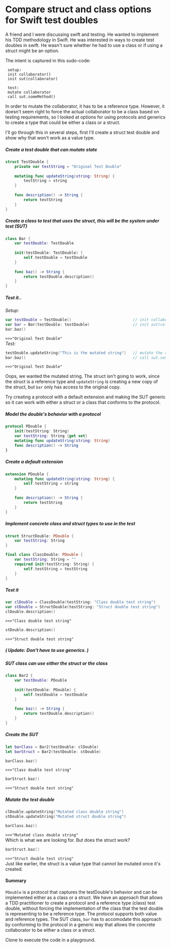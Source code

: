 # Compare struct and class options for Swift test doubles

A friend and I were discussing swift and testing. He wanted to implement his TDD methodology in Swift. He was interested in ways to create test doubles in swift. He wasn't sure whether he had to use a class or if using a struct might be an option.

 The intent is captured in this sudo-code:

     setup:
     init collaborator()
     init sut(collaborator)
 
     test:
     mutate collaborator
     call sut.someMethod()
 
 In order to mutate the collaborator, it has to be a reference type.  However, it doesn't seem right to force the actual collaborator to be a class based on testing requirements, so I looked at options for using protocols and generics to create a type that could be either a class or a struct.  
 
 I'll go through this in several steps, first I'll create a struct test double and show why that won't work as a value type.

##### Create a test double that can mutate state
```swift
struct TestDouble {
    private var testString = "Original Test Double"
    
    mutating func updateString(string: String) {
        testString = string
    }
    
    func description() -> String {
        return testString
    }
}
```

##### Create a class to test that uses the struct, this will be the system under test (SUT)
```swift
class Bar {
    var testDouble: TestDouble
    
    init(testDouble: TestDouble) {
        self.testDouble = testDouble
    }
    
    func baz() -> String {
        return testDouble.description()
    }
}
```

##### Test it..
*Setup:*
```swift
var testDouble = TestDouble()                           // init collaborator()
var bar = Bar(testDouble: testDouble)                   // init sut(collaborator)
bar.baz()
```
`>>>"Original Test Double"`  
*Test:*
```swift
testDouble.updateString("This is the mutated string")   // mutate the collaborator
bar.baz()                                               // call sut.someMethod()
```
`>>>"Original Test Double"`
 
Oops, we wanted the mutated string. The struct isn't going to work, since the struct is a reference type and `updateString` is creating a new copy of the struct, but `bar` only has access to the original copy.

Try creating a protocol with a default extension and making the SUT generic so it can work with either a struct or a class that conforms to the protocol.

##### Model the double's behavior with a protocol
```swift
protocol PDouble {
    init(testString: String)
    var testString: String {get set}
    mutating func updateString(string: String)
    func description() -> String
}
```

##### Create a default extension
```swift
extension PDouble {
    mutating func updateString(string: String) {
        self.testString = string
    }
    
    func description() -> String {
        return testString
    }
}
```
##### Implement concrete class and struct types to use in the test
```swift
struct StructDouble: PDouble {
    var testString: String
}

final class ClassDouble: PDouble {
    var testString: String = ""
    required init(testString: String) {
        self.testString = testString
    }
}
```
##### Test it
```swift
var clDouble = ClassDouble(testString: "Class double test string")
var stDouble = StructDouble(testString: "Struct double test string")
clDouble.description()
```
`>>>"Class double test string"` 
```swift
stDouble.description() 
```
`>>>"Struct double test string"`  
##### ( Update: Don't have to use generics. )
##### SUT class can use either the struct or the class
```swift
class Bar2 {
    var testDouble: PDouble
    
    init(testDouble: PDouble) {
        self.testDouble = testDouble
    }
    
    func baz() -> String {
        return testDouble.description()
    }
}
```
##### Create the SUT
```swift
let barClass = Bar2(testDouble: clDouble)
let barStruct = Bar2(testDouble: stDouble)

barClass.baz()
```
`>>>"Class double test string"`
```swift
barStruct.baz()
```
`>>>"Struct double test string"`

##### Mutate the test double
```swift
clDouble.updateString("Mutated class double string")
stDouble.updateString("Mutated struct double string")

barClass.baz()
```
`>>>"Mutated class double string"`  
Which is what we are looking for.  But does the struct work?
```swift
barStruct.baz()
```
`>>>"Struct double test string"`  
Just like earlier, the struct is a value type that cannot be mutated once it's created.  
#### Summary
`PDouble` is a protocol that captures the testDouble's behavior and can be implemented either as a class or a struct.
We have an approach that allows a TDD practitioner to create a protocol and a reference type (class) test double, without forcing the implementation of the class that the test double is representing to be a reference type.  The protocol supports both value and reference types.  The SUT class, `bar` has to accomodate this approach by conforming to the protocol in a generic way that allows the concrete collaborator to be either a class or a struct.

Clone to execute the code in a playground.
